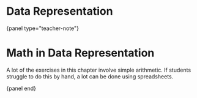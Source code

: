 # Data Representation

{panel type="teacher-note"}

# Math in Data Representation

A lot of the exercises in this chapter involve simple arithmetic.
If students struggle to do this by hand, a lot can be done using spreadsheets.

{panel end}
